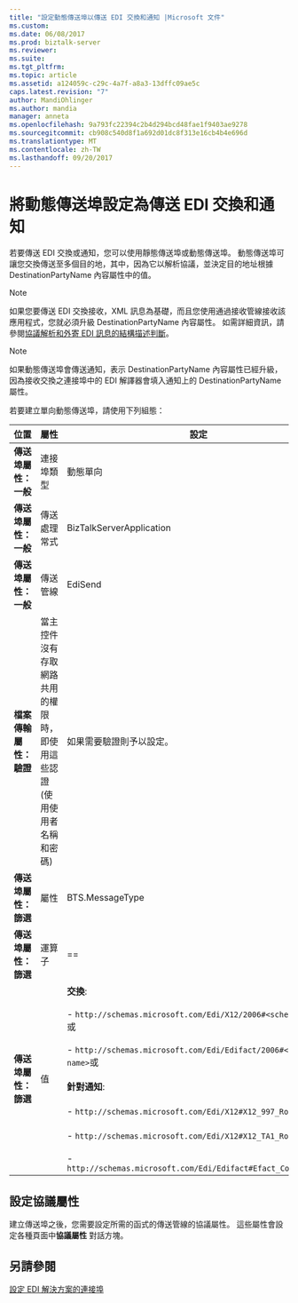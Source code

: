 ```yaml
---
title: "設定動態傳送埠以傳送 EDI 交換和通知 |Microsoft 文件"
ms.custom: 
ms.date: 06/08/2017
ms.prod: biztalk-server
ms.reviewer: 
ms.suite: 
ms.tgt_pltfrm: 
ms.topic: article
ms.assetid: a124059c-c29c-4a7f-a8a3-13dffc09ae5c
caps.latest.revision: "7"
author: MandiOhlinger
ms.author: mandia
manager: anneta
ms.openlocfilehash: 9a793fc22394c2b4d294bcd48fae1f9403ae9278
ms.sourcegitcommit: cb908c540d8f1a692d01dc8f313e16cb4b4e696d
ms.translationtype: MT
ms.contentlocale: zh-TW
ms.lasthandoff: 09/20/2017
---
```

# <a name="configuring-a-dynamic-send-port-to-send-edi-interchanges-and-acknowledgments"></a>將動態傳送埠設定為傳送 EDI 交換和通知
若要傳送 EDI 交換或通知，您可以使用靜態傳送埠或動態傳送埠。 動態傳送埠可讓您交換傳送至多個目的地，其中，因為它以解析協議，並決定目的地址根據 DestinationPartyName 內容屬性中的值。  
  
> [!NOTE]
>  如果您要傳送 EDI 交換接收，XML 訊息為基礎，而且您使用通過接收管線接收該應用程式，您就必須升級 DestinationPartyName 內容屬性。 如需詳細資訊，請參閱[協議解析和外寄 EDI 訊息的結構描述判斷](../core/agreement-resolution-and-schema-determination-for-outgoing-edi-messages.md)。  
  
> [!NOTE]
>  如果動態傳送埠會傳送通知，表示 DestinationPartyName 內容屬性已經升級，因為接收交換之連接埠中的 EDI 解譯器會填入通知上的 DestinationPartyName 屬性。  
  
 若要建立單向動態傳送埠，請使用下列組態：  
  
|位置|屬性|設定|  
|--------------|--------------|-------------|  
|**傳送埠屬性： 一般**|連接埠類型|動態單向|  
|**傳送埠屬性： 一般**|傳送處理常式|BizTalkServerApplication|  
|**傳送埠屬性： 一般**|傳送管線|EdiSend|  
|**檔案傳輸屬性： 驗證**|當主控件沒有存取網路共用的權限時，即使用這些認證 (使用使用者名稱和密碼)|如果需要驗證則予以設定。|  
|**傳送埠屬性： 篩選**|屬性|BTS.MessageType|  
|**傳送埠屬性： 篩選**|運算子|==|  
|**傳送埠屬性： 篩選**|值|**交換**:<br /><br /> - `http://schemas.microsoft.com/Edi/X12/2006#<schema name>`或<br /><br /> -                   `http://schemas.microsoft.com/Edi/Edifact/2006#<schema name>`或<br /><br /> **針對通知**:<br /><br /> -                   `http://schemas.microsoft.com/Edi/X12#X12_997_Root`或<br /><br /> -                   `http://schemas.microsoft.com/Edi/X12#X12_TA1_Root`或<br /><br /> -                   `http://schemas.microsoft.com/Edi/Edifact#Efact_Contrl_Root`|  
  
## <a name="setting-agreement-properties"></a>設定協議屬性  
 建立傳送埠之後，您需要設定所需的函式的傳送管線的協議屬性。 這些屬性會設定各種頁面中**協議屬性** 對話方塊。  
  
## <a name="see-also"></a>另請參閱  
 [設定 EDI 解決方案的連接埠](../core/configuring-ports-for-an-edi-solution.md)